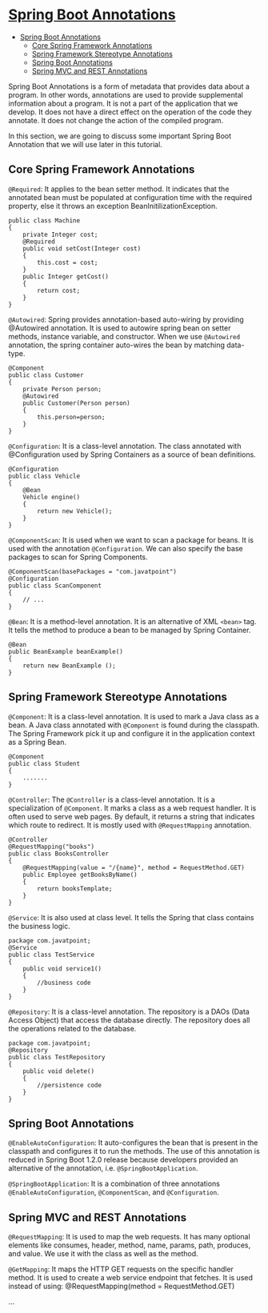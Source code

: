 # [Spring Boot Annotations](https://www.javatpoint.com/spring-boot-annotations)

- [Spring Boot Annotations](#spring-boot-annotations)
  - [Core Spring Framework Annotations](#core-spring-framework-annotations)
  - [Spring Framework Stereotype Annotations](#spring-framework-stereotype-annotations)
  - [Spring Boot Annotations](#spring-boot-annotations-1)
  - [Spring MVC and REST Annotations](#spring-mvc-and-rest-annotations)

Spring Boot Annotations is a form of metadata that provides data about a program. In other words, annotations are used to provide supplemental information about a program. It is not a part of the application that we develop. It does not have a direct effect on the operation of the code they annotate. It does not change the action of the compiled program.

In this section, we are going to discuss some important Spring Boot Annotation that we will use later in this tutorial.

## Core Spring Framework Annotations

`@Required`: It applies to the bean setter method. It indicates that the annotated bean must be populated at configuration time with the required property, else it throws an exception BeanInitilizationException.

    public class Machine   
    {  
        private Integer cost;  
        @Required  
        public void setCost(Integer cost)   
        {  
            this.cost = cost;  
        }  
        public Integer getCost()   
        {  
            return cost;  
        }     
    }  

`@Autowired`: Spring provides annotation-based auto-wiring by providing @Autowired annotation. It is used to autowire spring bean on setter methods, instance variable, and constructor. When we use `@Autowired` annotation, the spring container auto-wires the bean by matching data-type.

    @Component  
    public class Customer  
    {  
        private Person person;  
        @Autowired  
        public Customer(Person person)   
        {   
            this.person=person;  
        }  
    }  

`@Configuration`: It is a class-level annotation. The class annotated with @Configuration used by Spring Containers as a source of bean definitions.

    @Configuration  
    public class Vehicle  
    {  
        @Bean
        Vehicle engine()  
        {  
            return new Vehicle();  
        }  
    }  

`@ComponentScan`: It is used when we want to scan a package for beans. It is used with the annotation `@Configuration`. We can also specify the base packages to scan for Spring Components.

    @ComponentScan(basePackages = "com.javatpoint")  
    @Configuration  
    public class ScanComponent  
    {  
        // ...  
    }  

`@Bean`: It is a method-level annotation. It is an alternative of XML `<bean>` tag. It tells the method to produce a bean to be managed by Spring Container.

    @Bean  
    public BeanExample beanExample()   
    {  
        return new BeanExample ();  
    }  

## Spring Framework Stereotype Annotations

`@Component`: It is a class-level annotation. It is used to mark a Java class as a bean. A Java class annotated with `@Component` is found during the classpath. The Spring Framework pick it up and configure it in the application context as a Spring Bean.

    @Component  
    public class Student  
    {  
        .......  
    }  

`@Controller`: The `@Controller` is a class-level annotation. It is a specialization of `@Component`. It marks a class as a web request handler. It is often used to serve web pages. By default, it returns a string that indicates which route to redirect. It is mostly used with `@RequestMapping` annotation.

    @Controller  
    @RequestMapping("books")  
    public class BooksController   
    {  
        @RequestMapping(value = "/{name}", method = RequestMethod.GET)  
        public Employee getBooksByName()   
        {  
            return booksTemplate;  
        }  
    }  

`@Service`: It is also used at class level. It tells the Spring that class contains the business logic.

    package com.javatpoint;  
    @Service  
    public class TestService  
    {  
        public void service1()  
        {  
            //business code  
        }  
    }  

`@Repository`: It is a class-level annotation. The repository is a DAOs (Data Access Object) that access the database directly. The repository does all the operations related to the database.

    package com.javatpoint;  
    @Repository   
    public class TestRepository  
    {  
        public void delete()  
        {     
            //persistence code  
        }  
    }  

## Spring Boot Annotations

`@EnableAutoConfiguration`: It auto-configures the bean that is present in the classpath and configures it to run the methods. The use of this annotation is reduced in Spring Boot 1.2.0 release because developers provided an alternative of the annotation, i.e. `@SpringBootApplication`.

`@SpringBootApplication`: It is a combination of three annotations `@EnableAutoConfiguration`, `@ComponentScan`, and `@Configuration`.

## Spring MVC and REST Annotations

`@RequestMapping`: It is used to map the web requests. It has many optional elements like consumes, header, method, name, params, path, produces, and value. We use it with the class as well as the method.

`@GetMapping`: It maps the HTTP GET requests on the specific handler method. It is used to create a web service endpoint that fetches. It is used instead of using: @RequestMapping(method = RequestMethod.GET)

...
